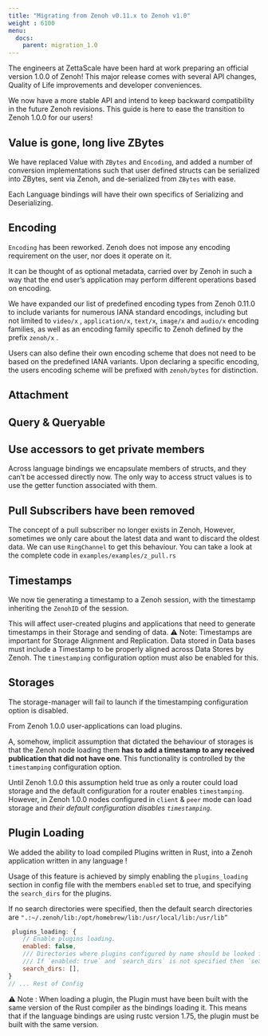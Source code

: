 ```yaml
---
title: "Migrating from Zenoh v0.11.x to Zenoh v1.0"
weight : 6100
menu:
  docs:
    parent: migration_1.0
---
```


The engineers at ZettaScale have been hard at work preparing an official version 1.0.0 of Zenoh! 
This major release comes with several API changes, Quality of Life improvements and developer conveniences.

We now have a more stable API and intend to keep backward compatibility in the future Zenoh revisions.
This guide is here to ease the transition to Zenoh 1.0.0 for our users!

## Value is gone, long live ZBytes 
We have replaced Value with `ZBytes` and `Encoding`, and added a number of conversion implementations such that user defined structs can be serialized into ZBytes, sent via Zenoh, and de-serialized from `ZBytes` with ease.

Each Language bindings will have their own specifics of Serializing and Deserializing.


## Encoding

`Encoding` has been reworked. 
Zenoh does not impose any encoding requirement on the user, nor does it operate on it. 

It can be thought of as optional metadata, carried over by Zenoh in such a way that the end user’s application may perform different operations based on encoding.

We have expanded our list of predefined encoding types from Zenoh 0.11.0 to include variants for numerous IANA standard encodings, including but not limited to  `video/x` , `application/x`, `text/x`, `image/x` and `audio/x` encoding families, as well as an encoding family specific to Zenoh defined by the prefix `zenoh/x` . 

Users can also define their own encoding scheme that does not need to be based on the predefined IANA variants. Upon declaring a specific encoding, the users encoding scheme will be prefixed with `zenoh/bytes` for distinction.


## Attachment

## Query & Queryable


## Use accessors to get private members
Across language bindings we encapsulate members of structs, and they can’t be accessed directly now. 
The only way to access struct values is to use the getter function associated with them.


## Pull Subscribers have been removed

The concept of a pull subscriber no longer exists in Zenoh,
However, sometimes we only care about the latest data and want to discard the oldest data. 
We can use `RingChannel` to get this behaviour.
You can take a look at the complete code in `examples/examples/z_pull.rs`

## Timestamps

We now tie generating a timestamp to a Zenoh session, with the timestamp inheriting the `ZenohID` of the session.

This will affect user-created plugins and applications that need to generate timestamps in their Storage and sending of data. 
⚠️ Note: Timestamps are important for Storage Alignment and Replication. Data stored in Data bases must include a Timestamp to be properly aligned across Data Stores by Zenoh. 
The `timestamping` configuration option must also be enabled for this.

## Storages
The storage-manager will fail to launch if the timestamping configuration option is disabled.

From Zenoh 1.0.0 user-applications can load plugins.

A, somehow, implicit assumption that dictated the behaviour of storages is that the Zenoh node loading them **has to add a timestamp to any received publication that did not have one**. This functionality is controlled by the `timestamping` configuration option.

Until Zenoh 1.0.0 this assumption held true as only a router could load storage and the default configuration for a router enables `timestamping`. However, in Zenoh 1.0.0 nodes configured in `client` & `peer` mode can load storage and *their default configuration disables `timestamping`*.


## Plugin Loading

We added the ability to load compiled Plugins written in Rust, into a Zenoh application written in any language ! 

Usage of this feature is achieved by simply enabling the `plugins_loading` section in config file with the members `enabled` set to true, and specifying the `search_dirs` for the plugins. 

If no search directories were specified, then the default search directories are 
`".:~/.zenoh/lib:/opt/homebrew/lib:/usr/local/lib:/usr/lib”` 

```jsx
 plugins_loading: {
    // Enable plugins loading.
    enabled: false,
    /// Directories where plugins configured by name should be looked for. Plugins configured by __path__ are not subject to lookup.
    /// If `enabled: true` and `search_dirs` is not specified then `search_dirs` falls back to the default value: ".:~/.zenoh/lib:/opt/homebrew/lib:/usr/local/lib:/usr/lib"
    search_dirs: [],
}
// ... Rest of Config 
```

⚠️ Note : When loading a plugin, the Plugin must have been built with the same version of the Rust compiler as the bindings loading it. 
This means that if the language bindings are using rustc version 1.75, the plugin must be built with the same version.